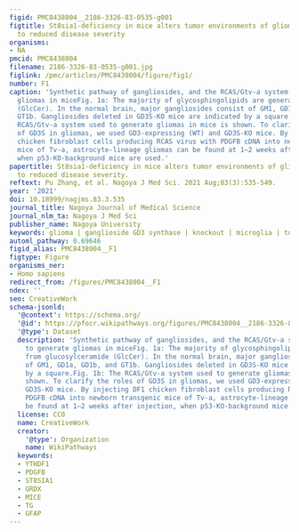 ```yaml
---
figid: PMC8438004__2186-3326-83-0535-g001
figtitle: St8sia1-deficiency in mice alters tumor environments of gliomas, leading
  to reduced disease severity
organisms:
- NA
pmcid: PMC8438004
filename: 2186-3326-83-0535-g001.jpg
figlink: /pmc/articles/PMC8438004/figure/fig1/
number: F1
caption: 'Synthetic pathway of gangliosides, and the RCAS/Gtv-a system used to generate
  gliomas in miceFig. 1a: The majority of glycosphingolipids are generated from glucosylceramide
  (GlcCer). In the normal brain, major gangliosides consist of GM1, GD1a, GD1b, and
  GT1b. Gangliosides deleted in GD3S-KO mice are indicated by a square.Fig. 1b: The
  RCAS/Gtv-a system used to generate gliomas in mice is shown. To clarify the roles
  of GD3S in gliomas, we used GD3-expressing (WT) and GD3S-KO mice. By injecting DF1
  chicken fibroblast cells producing RCAS virus with PDGFB cDNA into newborn transgenic
  mice of Tv-a, astrocyte-lineage gliomas can be found at 1–2 weeks after injection,
  when p53-KO-background mice are used.'
papertitle: St8sia1-deficiency in mice alters tumor environments of gliomas, leading
  to reduced disease severity.
reftext: Pu Zhang, et al. Nagoya J Med Sci. 2021 Aug;83(3):535-549.
year: '2021'
doi: 10.18999/nagjms.83.3.535
journal_title: Nagoya Journal of Medical Science
journal_nlm_ta: Nagoya J Med Sci
publisher_name: Nagoya University
keywords: glioma | ganglioside GD3 synthase | knockout | microglia | tumor environment
automl_pathway: 0.69646
figid_alias: PMC8438004__F1
figtype: Figure
organisms_ner:
- Homo sapiens
redirect_from: /figures/PMC8438004__F1
ndex: ''
seo: CreativeWork
schema-jsonld:
  '@context': https://schema.org/
  '@id': https://pfocr.wikipathways.org/figures/PMC8438004__2186-3326-83-0535-g001.html
  '@type': Dataset
  description: 'Synthetic pathway of gangliosides, and the RCAS/Gtv-a system used
    to generate gliomas in miceFig. 1a: The majority of glycosphingolipids are generated
    from glucosylceramide (GlcCer). In the normal brain, major gangliosides consist
    of GM1, GD1a, GD1b, and GT1b. Gangliosides deleted in GD3S-KO mice are indicated
    by a square.Fig. 1b: The RCAS/Gtv-a system used to generate gliomas in mice is
    shown. To clarify the roles of GD3S in gliomas, we used GD3-expressing (WT) and
    GD3S-KO mice. By injecting DF1 chicken fibroblast cells producing RCAS virus with
    PDGFB cDNA into newborn transgenic mice of Tv-a, astrocyte-lineage gliomas can
    be found at 1–2 weeks after injection, when p53-KO-background mice are used.'
  license: CC0
  name: CreativeWork
  creator:
    '@type': Organization
    name: WikiPathways
  keywords:
  - YTHDF1
  - PDGFB
  - ST8SIA1
  - GRDX
  - MICE
  - TG
  - GFAP
---
```

